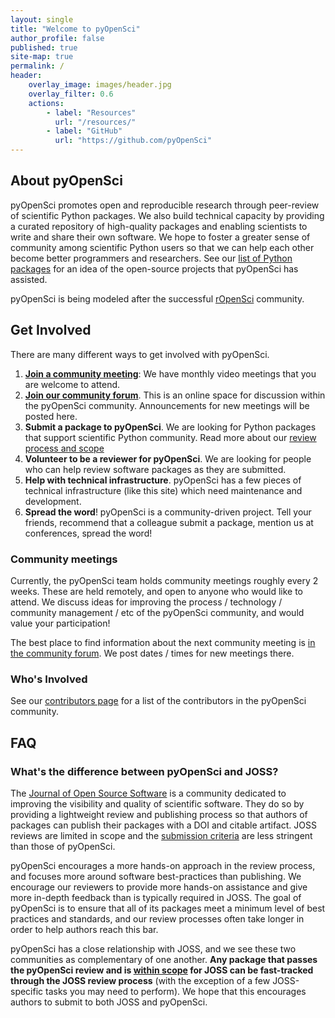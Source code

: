 ```yaml
---
layout: single
title: "Welcome to pyOpenSci"
author_profile: false
published: true
site-map: true
permalink: /
header:
    overlay_image: images/header.jpg
    overlay_filter: 0.6
    actions:
        - label: "Resources"
          url: "/resources/"
        - label: "GitHub"
          url: "https://github.com/pyOpenSci"
---
```


## About pyOpenSci

pyOpenSci promotes open and reproducible research through peer-review of
scientific Python packages. We also build technical capacity by providing a
curated repository of high-quality packages and enabling scientists to write
and share their own software. We hope to foster a greater sense of community
among scientific Python users so that we can help each other become better
programmers and researchers. See our [list of Python packages](python-packages.html)
for an idea of the open-source projects that pyOpenSci has assisted.

pyOpenSci is being modeled after the successful [rOpenSci](https://ropensci.org/) community.

## Get Involved

There are many different ways to get involved with pyOpenSci.

1. **[Join a community meeting](#community-meetings)**: We have monthly video meetings that you are welcome to attend.
2. **[Join our community forum](https://pyopensci.discourse.group/)**. This is an online space
   for discussion within the pyOpenSci community. Announcements for new meetings will be posted here.
3. **Submit a package to pyOpenSci**. We are looking for Python packages that
   support scientific Python community. Read more about our
   [review process and scope](https://www.pyopensci.org/dev_guide/peer_review/aims_scope.html)
4. **Volunteer to be a reviewer for pyOpenSci**. We are looking for people who
   can help review software packages as they are submitted.
5. **Help with technical infrastructure**. pyOpenSci has a few pieces of technical
   infrastructure (like this site) which need maintenance and development.
6. **Spread the word**! pyOpenSci is a community-driven project. Tell your friends,
   recommend that a colleague submit a package, mention us at conferences, spread the word!

### Community meetings

Currently, the pyOpenSci team holds community meetings roughly every 2 weeks. These are
held remotely, and open to anyone who would like to attend. We discuss ideas for improving
the process / technology / community management / etc of the pyOpenSci community, and
would value your participation!

The best place to find information about the next community meeting is
[in the community forum](https://pyopensci.discourse.group). We post dates / times
for new meetings there.

### Who's Involved

See our [contributors page](contributors.html) for a list of the contributors
in the pyOpenSci community.

## FAQ

### What's the difference between pyOpenSci and JOSS?

The [Journal of Open Source Software](https://joss.theoj.org/) is a community dedicated
to improving the visibility and quality of scientific software. They do
so by providing a lightweight review and publishing process so that authors
of packages can publish their packages with a DOI and citable artifact.
JOSS reviews are limited in scope and the
[submission criteria](https://joss.readthedocs.io/en/latest/review_criteria.html)
are less stringent than those of pyOpenSci.

pyOpenSci encourages a more hands-on approach in the review process, and
focuses more around software best-practices than publishing.
We encourage our reviewers to provide more hands-on assistance and
give more in-depth feedback than is typically required in JOSS. The goal
of pyOpenSci is to ensure that all of its packages meet a minimum level
of best practices and standards, and our review processes often take longer
in order to help authors reach this bar.

pyOpenSci has a close relationship with JOSS, and we see these two communities
as complementary of one another. **Any package that passes the pyOpenSci review and is [within scope](https://joss.readthedocs.io/en/latest/submitting.html#submission-requirements) for JOSS
can be fast-tracked through the JOSS review process** (with the exception of a few
JOSS-specific tasks you may need to perform). We hope that this encourages
authors to submit to both JOSS and pyOpenSci.
